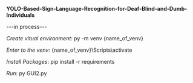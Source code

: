<b>YOLO-Based-Sign-Language-Recognition-for-Deaf-Blind-and-Dumb-Individuals</b>
<p>---in process---</p>
<p><i>Create vitual environment: </i>py -m venv {name_of_venv}</p>
<p><i>Enter to the venv: </i>{name_of_venv}\Scripts\activate</p>
<p><i>Install Packages</i>: pip install -r requirements</p>
<p><i>Run</i>: py GUI2.py</p>
